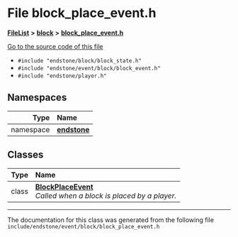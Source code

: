 

# File block\_place\_event.h



[**FileList**](files.md) **>** [**block**](dir_992e9ad7dc69726476903ba283e33c71.md) **>** [**block\_place\_event.h**](block__place__event_8h.md)

[Go to the source code of this file](block__place__event_8h_source.md)



* `#include "endstone/block/block_state.h"`
* `#include "endstone/event/block/block_event.h"`
* `#include "endstone/player.h"`













## Namespaces

| Type | Name |
| ---: | :--- |
| namespace | [**endstone**](namespaceendstone.md) <br> |


## Classes

| Type | Name |
| ---: | :--- |
| class | [**BlockPlaceEvent**](classendstone_1_1BlockPlaceEvent.md) <br>_Called when a block is placed by a player._  |



















































------------------------------
The documentation for this class was generated from the following file `include/endstone/event/block/block_place_event.h`

